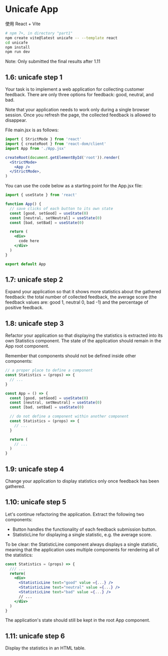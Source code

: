 # Unicafe App

使用 React + Vite

```bash
# npm 7+, in directory "part1"
npm create vite@latest unicafe -- --template react
cd unicafe
npm install
npm run dev
```

Note: Only submitted the final results after 1.11

## 1.6: unicafe step 1

Your task is to implement a web application for collecting customer feedback. There are only three options for feedback: good, neutral, and bad.

Note that your application needs to work only during a single browser session. Once you refresh the page, the collected feedback is allowed to disappear.

File main.jsx is as follows:

```jsx
import { StrictMode } from 'react'
import { createRoot } from 'react-dom/client'
import App from './App.jsx'

createRoot(document.getElementById('root')).render(
  <StrictMode>
    <App />
  </StrictMode>,
)
```

You can use the code below as a starting point for the App.jsx file:

```jsx
import { useState } from 'react'

function App() {
  // save clicks of each button to its own state
  const [good, setGood] = useState(0)
  const [neutral, setNeutral] = useState(0)
  const [bad, setBad] = useState(0)

  return (
    <div>
      code here
    </div>
  )
}

export default App
```

## 1.7: unicafe step 2

Expand your application so that it shows more statistics about the gathered feedback: the total number of collected feedback, the average score (the feedback values are: good 1, neutral 0, bad -1) and the percentage of positive feedback.

## 1.8: unicafe step 3

Refactor your application so that displaying the statistics is extracted into its own Statistics component. The state of the application should remain in the App root component.

Remember that components should not be defined inside other components:

```jsx
// a proper place to define a component
const Statistics = (props) => {
  // ...
}

const App = () => {
  const [good, setGood] = useState(0)
  const [neutral, setNeutral] = useState(0)
  const [bad, setBad] = useState(0)

  // do not define a component within another component
  const Statistics = (props) => {
    // ...
  }

  return (
    // ...
  )
}
```

## 1.9: unicafe step 4

Change your application to display statistics only once feedback has been gathered.

## 1.10: unicafe step 5

Let's continue refactoring the application. Extract the following two components:

* Button handles the functionality of each feedback submission button.
* StatisticLine for displaying a single statistic, e.g. the average score.

To be clear: the StatisticLine component always displays a single statistic, meaning that the application uses multiple components for rendering all of the statistics:

```jsx
const Statistics = (props) => {
  /// ...
  return(
    <div>
      <StatisticLine text="good" value ={...} />
      <StatisticLine text="neutral" value ={...} />
      <StatisticLine text="bad" value ={...} />
      // ...
    </div>
  )
}
```

The application's state should still be kept in the root App component.

## 1.11: unicafe step 6

Display the statistics in an HTML table.


